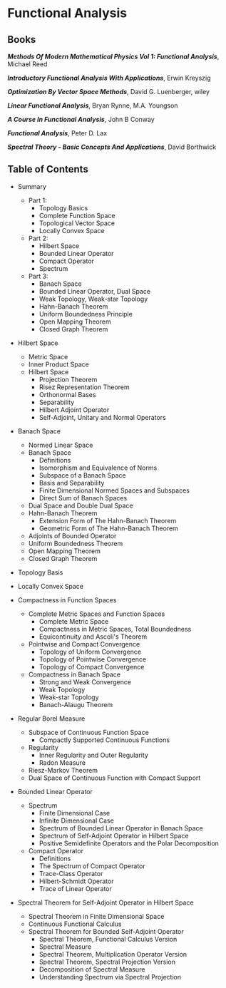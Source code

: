 # Functional Analysis

## Books

***Methods Of Modern Mathematical Physics Vol 1: Functional Analysis***, Michael Reed

***Introductory Functional Analysis With Applications***, Erwin Kreyszig

***Optimization By Vector Space Methods***, David G. Luenberger, wiley

***Linear Functional Analysis***, Bryan Rynne, M.A. Youngson

***A Course In Functional Analysis***, John B Conway

***Functional Analysis***, Peter D. Lax

***Spectral Theory - Basic Concepts And Applications***, David Borthwick

## Table of Contents
- Summary 
  - Part 1: 
    - Topology Basics
    - Complete Function Space
    - Topological Vector Space
    - Locally Convex Space
  - Part 2: 
    - Hilbert Space
    - Bounded Linear Operator
    - Compact Operator
    - Spectrum
  - Part 3: 
    - Banach Space
    - Bounded Linear Operator, Dual Space
    - Weak Topology, Weak-star Topology
    - Hahn-Banach Theorem
    - Uniform Boundedness Principle
    - Open Mapping Theorem
    - Closed Graph Theorem
  
- Hilbert Space
  - Metric Space
  - Inner Product Space
  - Hilbert Space
    - Projection Theorem  
    - Risez Representation Theorem
    - Orthonormal Bases
    - Separability
    - Hilbert Adjoint Operator
    - Self-Adjoint, Unitary and Normal Operators

- Banach Space
  - Normed Linear Space
  - Banach Space
    - Definitions
    - Isomorphism and Equivalence of Norms
    - Subspace of a Banach Space
    - Basis and Separability
    - Finite Dimensional Normed Spaces and Subspaces
    - Direct Sum of Banach Spaces 
  - Dual Space and Double Dual Space
  - Hahn-Banach Theorem
    - Extension Form of The Hahn-Banach Theorem
    - Geometric Form of The Hahn-Banach Theorem
  - Adjoints of Bounded Operator 
  - Uniform Boundedness Theorem
  - Open Mapping Theorem
  - Closed Graph Theorem

- Topology Basis

- Locally Convex Space

- Compactness in Function Spaces
  - Complete Metric Spaces and Function Spaces
    - Complete Metric Space
    - Compactness in Metric Spaces, Total Boundedness
    - Equicontinuity and Ascoli's Theorem 
  - Pointwise and Compact Convergence
    - Topology of Uniform Convergence
    - Topology of Pointwise Convergence
    - Topology of Compact Convergence
  - Compactness in Banach Space
    - Strong and Weak Convergence
    - Weak Topology
    - Weak-star Topology
    - Banach-Alaugu Theorem

- Regular Borel Measure
  - Subspace of Continuous Function Space
    - Compactly Supported Continuous Functions  
  - Regularity
    - Inner Regularity and Outer Regularity
    - Radon Measure 
  - Riesz-Markov Theorem
  - Dual Space of Continuous Function with Compact Support
  

- Bounded Linear Operator
  - Spectrum
    - Finite Dimensional Case
    - Infinite Dimensional Case
    - Spectrum of Bounded Linear Operator in Banach Space
    - Spectrum of Self-Adjoint Operator in Hilbert Space
    - Positive Semidefinite Operators and the Polar Decomposition 
  - Compact Operator
    - Definitions 
    - The Spectrum of Compact Operator  
    - Trace-Class Operator
    - Hilbert-Schmidt Operator
    - Trace of Linear Operator

- Spectral Theorem for Self-Adjoint Operator in Hilbert Space
  - Spectral Theorem in Finite Dimensional Space 
  - Continuous Functional Calculus
  - Spectral Theorem for Bounded Self-Adjoint Operator
    - Spectral Theorem, Functional Calculus Version
    - Spectral Measure
    - Spectral Theorem, Multiplication Operator Version
    - Spectral Theorem, Spectral Projection Version
    - Decomposition of Spectral Measure
    - Understanding Spectrum via Spectral Projection  
